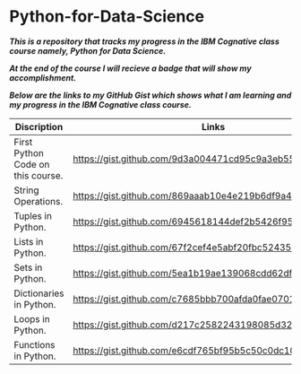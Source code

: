 # Python-for-Data-Science

___This is a repository that tracks my progress in the IBM Cognative class course namely, Python for Data Science.___

___At the end of the course I will recieve a badge that will show my accomplishment.___

___Below are the links to my GitHub Gist which shows what I am learning and my progress in the IBM Cognative class course.___

Discription                        | Links
---------------------------------- | --------------------------------------------------------
First Python Code on this course.  | https://gist.github.com/9d3a004471cd95c9a3eb55ceec929be4
String Operations.                 | https://gist.github.com/869aaab10e4e219b6df9a45feb96f5e0
Tuples in Python.                  | https://gist.github.com/6945618144def2b5426f95f035b10dc0
Lists in Python.                   | https://gist.github.com/67f2cef4e5abf20fbc52435b990fa6c8
Sets in Python.                    | https://gist.github.com/5ea1b19ae139068cdd62df25ea43acb0
Dictionaries in Python.            | https://gist.github.com/c7685bbb700afda0fae0701812ec09fd
Loops in Python.                   | https://gist.github.com/d217c2582243198085d323e2c2e7809e
Functions in Python.               | https://gist.github.com/e6cdf765bf95b5c50c0dc1017a318196

